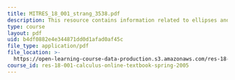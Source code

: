 ```yaml
---
title: MITRES_18_001_strang_3538.pdf
description: This resource contains information related to ellipses and iterations.
type: course
layout: pdf
uid: b4df0882e4e344871dd0d1afad0af45c
file_type: application/pdf
file_location: >-
  https://open-learning-course-data-production.s3.amazonaws.com/res-18-001-calculus-online-textbook-spring-2005/b4df0882e4e344871dd0d1afad0af45c_MITRES_18_001_strang_3538.pdf
course_id: res-18-001-calculus-online-textbook-spring-2005
---
```

